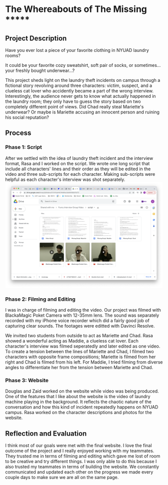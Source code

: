 # The Whereabouts of The Missing ***** #
## Project Description ##
Have you ever lost a piece of your favorite clothing in NYUAD laundry rooms? 

It could be your favorite cozy sweatshirt, soft pair of socks, or sometimes... your freshly bought underwear...?

This project sheds light on the laundry theft incidents on campus through a fictional story revolving around three characters: victim, suspect, and a clueless cat lover who accidently became a part of the wrong interview. Interestingly, the audience never gets to know what actually happened in the laundry room; they only have to guess the story based on two completely different point of views. Did Chad really steal Mariette's underwear? Or maybe is Mariette accusing an innocent person and ruining his social reputation? 


## Process ##
### Phase 1: Script ###
After we settled with the idea of laundry theft incident and the interview format, Rasa and I worked on the script. We wrote one long script that include all characters' lines and their order as they will be edited in the video and three sub-scripts for each character. Making sub-scripts were helpful as each character's interview was shot separately.   
<img src="Screen Shot 2022-11-20 at 11.07.58 PM.png" width="1000"/> 


### Phase 2: Filming and Editing ### 
I was in charge of filming and editing the video. Our project was filmed with BlackaMagic Poket Camera with 12-35mm lens. The sound was separately recorded with my iPhone voice recorder which did a fairly good job of capturing clear sounds. The footages were editted with Davinci Resolve. 

We invited two students from outside to act as Mariette and Chad. Rasa showed a wonderful acting as Maddie, a clueless cat lover. Each character's interview was filmed seperatedly and later edited as one video. To create a tension between the lines of Mariette and Chad, I filmed two characters with opposite frame compositions; Mariette is filmed from her right and Chad is filmed from his left. For Maddie, I tried filming from diverse angles to differentiate her from the tension between Mariette and Chad. 


### Phase 3: Website ###
Douglas and Zaid worked on the website while video was being produced. One of the features that I like about the website is the video of laundry machine playing in the background. It reflects the chaotic nature of the conversation and how this kind of incident repeatedly happens on NYUAD campus. Rasa worked on the character descriptions and photos for the website. 

## Reflection and Evaluation ##
I think most of our goals were met with the final website. I love the final outcome of the project and I really enjoyed working with my teammates. They trusted me in terms of filming and editing which gave me lost of room to be creative and try different things. I was only able to do this because I also trusted my teammates in terms of building the website. We constantly communicated and updated each other on the progress we made every couple days to make sure we are all on the same page. 
